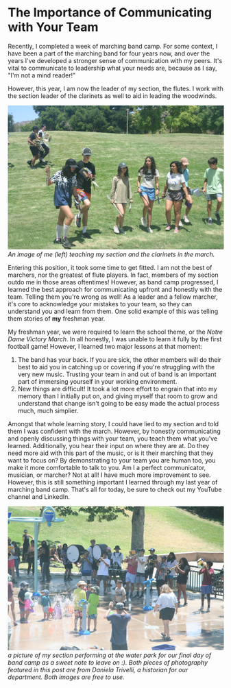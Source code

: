 # The Importance of Communicating with Your Team

Recently, I completed a week of marching band camp. For some context, I have been a part of the marching band for four years now, 
and over the years I've developed a stronger sense of communication with my peers. It's vital to communicate to leadership what your 
needs are, because as I say, "I'm not a mind reader!" 

However, this year, I am now the leader of my section, the flutes. I work with the section leader of the clarinets as well to aid in leading the woodwinds. 

!["Picture of Band Camp"](https://github.com/CaptainSapphire/PH-s-Blog/blob/main/assets/marchingbandforblog.jpg?raw=true)
*An image of me (left) teaching my section and the clarinets in the march.*

Entering this position, it took some time to get fitted. I am not the best of marchers, nor the greatest of flute players. In fact, members of my section outdo me in those areas oftentimes! However, as band camp progressed, I learned the best approach for communicating upfront and honestly with the team. 
Telling them you're wrong as well!
As a leader and a fellow marcher, it's core to acknowledge your mistakes to your team, so they can understand you and learn from them. 
One solid example of this was telling them stories of **my** freshman year.

My freshman year, we were required to learn the school theme, or the *Notre Dame Victory March*. In all honestly, I was unable to learn it fully by the first football game! However, I learned two major lessons at that moment:
1. The band has your back. If you are sick, the other members will do their best to aid you in catching up or covering if you're struggling with the very new music. Trusting your team in and out of band is an important part of immersing yourself in your working environment.
2. New things are difficult! It took a lot more effort to engrain that into my memory than I initially put on, and giving myself that room to grow and understand that change isn't going to be easy made the actual process much, much simplier.

Amongst that whole learning story, I could have lied to my section and told them I was confident with the march. However, by honestly communicating and openly discussing things with your team, you teach them what you've learned. Additionally, you hear their input on where they are at. Do they need more aid with this part of the music, or is it their marching that they want to focus on? 
By demonstrating to your team you are human too, you make it more comfortable to talk to you.
Am I a perfect communicator, musician, or marcher? Not at all! I have much more improvement to see. However, this is still something important I learned through my last year of marching band camp. 
That's all for today, be sure to check out my YouTube channel and LinkedIn. 

!["Marching band shot"](https://github.com/CaptainSapphire/PH-s-Blog/blob/main/assets/mbforblog2.jpg?raw=true)
*a picture of my section performing at the water park for our final day of band camp as a sweet note to leave on :). Both pieces of photography featured in this post are from Daniela Trivelli, a historian for our department. Both images are free to use.*
